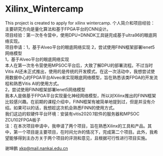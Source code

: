 # Xilinx_Wintercamp
This project is created to apply for xilinx wintercamp. 
个人简介和项目经验：  
主要研究方向是量化算法和基于FPGA平台的CNN设计。  
项目经验：第一次冬令营中，使用DPU+DNNDK工具链完成基于ultra96的眼底网络实现。  
项目申请：1，基于Alveo平台的眼底网络实现 2，尝试使用FINN框架部署lenet5网络模型  
1，基于Alveo平台的眼底网络实现  
本人在第一次冬令营使用MPSOC平台后，大致了解DPU的部署流程。不过当时Vitis AI还未正式推出，使用的是传统的开发模式。在这一次活动中，我想尝试使用数据中心的FPGA平台Alveo来实现眼底网络模型，旨在熟悉该类FPGA的开发流程和熟悉Vitis AI的使用方式。  
2，尝试使用FINN框架部署lenet5网络模型  
我本人是做基于FPGA平台实现量化神经网络模型，所以对Xilinx推出的FINN框架比较感兴趣。在前期的课程介绍中，FINN框架有被简单地提到过，但是并没有介绍。如果可以的话，我想趁这次机会熟悉FINN的使用方式。  
我们这边的软硬件平台环境：安装有vitis2020.1软件的服务器和MPSOC ZCU102FPGA板子  
注：在本次项目申请中，我申请了两个项目，旨在熟悉Xilinx的工具和产品。其中，第一个项目是主要项目，在时间允许的情况下，完成第二个项目。此外，我希望能够得到主办方关于两个项目的评测和意见，且根据可行性进行项目实施。  

谢坤鹏 xkp@mail.nankai.edu.cn
